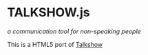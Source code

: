 # TALKSHOW.js
_a communication tool for non-speaking people_

This is a HTML5 port of [Talkshow](https://github.com/regular/talkshow)
